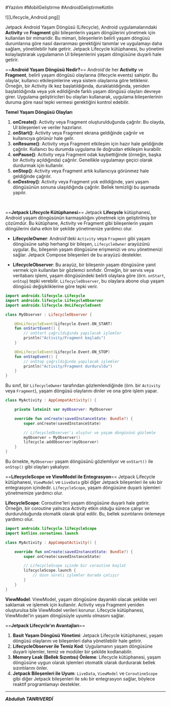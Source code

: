 #Yazılım #MobilGeliştirme #AndroidGeliştirmeKotlin 

![[Lifecycle_Android.png]]


Jetpack Android Yaşam Döngüsü (Lifecycle), Android uygulamalarındaki **Activity** ve **Fragment** gibi bileşenlerin yaşam döngülerini yönetmek için kullanılan bir mimaridir. Bu mimari, bileşenlerin belirli yaşam döngüsü durumlarına göre nasıl davranması gerektiğini tanımlar ve uygulamayı daha sağlam, yönetilebilir hale getirir. Jetpack Lifecycle kütüphanesi, bu yönetimi kolaylaştırarak uygulamanın UI bileşenlerini yaşam döngüsüne duyarlı hale getirir.
<br>


==**Android Yaşam Döngüsü Nedir?**==
Android'de her **Activity** ve **Fragment**, belirli yaşam döngüsü olaylarına (lifecycle events) sahiptir. Bu olaylar, kullanıcı etkileşimlerine veya sistem olaylarına göre tetiklenir. Örneğin, bir Activity ilk kez başlatıldığında, duraklatıldığında, yeniden başlatıldığında veya yok edildiğinde farklı yaşam döngüsü olayları devreye girer. Uygulama geliştiricileri bu olayları kullanarak, uygulama bileşenlerinin duruma göre nasıl tepki vermesi gerektiğini kontrol edebilir.

**Temel Yaşam Döngüsü Olayları**
1. **onCreate()**: Activity veya Fragment oluşturulduğunda çağrılır. Bu olayda, UI bileşenleri ve veriler hazırlanır.
2. **onStart()**: Activity veya Fragment ekrana geldiğinde çağrılır ve kullanıcıya görünür hale gelir.
3. **onResume()**: Activity veya Fragment etkileşim için hazır hale geldiğinde çağrılır. Kullanıcı bu durumda uygulama ile doğrudan etkileşim kurabilir.
4. **onPause()**: Activity veya Fragment odak kaybettiğinde (örneğin, başka bir Activity açıldığında) çağrılır. Genellikle uygulamayı geçici olarak durdurmak için kullanılır.
5. **onStop()**: Activity veya Fragment artık kullanıcıya görünmez hale geldiğinde çağrılır.
6. **onDestroy()**: Activity veya Fragment yok edildiğinde, yani yaşam döngüsünün sonuna ulaşıldığında çağrılır. Bellek temizliği bu aşamada yapılır.
<br>

==**Jetpack Lifecycle Kütüphanesi**==
Jetpack **Lifecycle** kütüphanesi, Android yaşam döngüsünün karmaşıklığını yönetmek için geliştirilmiş bir çözümdür. Bu kütüphane, Activity ve Fragment gibi bileşenlerin yaşam döngülerini daha etkin bir şekilde yönetmenize yardımcı olur.

- **LifecycleOwner**: Android'deki `Activity` veya `Fragment` gibi yaşam döngüsüne sahip herhangi bir bileşen, `LifecycleOwner` arayüzünü uygular. Bu, bileşenin yaşam döngüsüne erişmenizi ve onu yönetmenizi sağlar. Jetpack Compose bileşenleri de bu arayüzü destekler.
    
- **LifecycleObserver**: Bu arayüz, bir bileşenin yaşam döngüsüne yanıt vermek için kullanılan bir gözlemci sınıfıdır. Örneğin, bir servis veya veritabanı işlemi, yaşam döngüsündeki belirli olaylara göre (örn. `onStart`, `onStop`) tepki verebilir. `LifecycleObserver`, bu olaylara abone olup yaşam döngüsü değişikliklerine göre tepki verir.

```kotlin
import androidx.lifecycle.Lifecycle
import androidx.lifecycle.LifecycleObserver
import androidx.lifecycle.OnLifecycleEvent

class MyObserver : LifecycleObserver {

    @OnLifecycleEvent(Lifecycle.Event.ON_START)
    fun onStartEvent() {
        // onStart çağrıldığında yapılacak işlemler
        println("Activity/Fragment başladı")
    }

    @OnLifecycleEvent(Lifecycle.Event.ON_STOP)
    fun onStopEvent() {
        // onStop çağrıldığında yapılacak işlemler
        println("Activity/Fragment durduruldu")
    }
}

```
Bu sınıf, bir `LifecycleOwner` tarafından gözlemlendiğinde (örn. bir `Activity` veya `Fragment`), yaşam döngüsü olaylarını dinler ve ona göre işlem yapar.

```kotlin
class MyActivity : AppCompatActivity() {

    private lateinit var myObserver: MyObserver

    override fun onCreate(savedInstanceState: Bundle?) {
        super.onCreate(savedInstanceState)

        // LifecycleObserver'ı oluştur ve yaşam döngüsünü gözlemle
        myObserver = MyObserver()
        lifecycle.addObserver(myObserver)
    }
}

```

Bu örnekte, `MyObserver` yaşam döngüsünü gözlemliyor ve `onStart()` ile `onStop()` gibi olayları yakalıyor.
<br>

==**LifecycleScope ve ViewModel ile Entegrasyon**==
Jetpack Lifecycle kütüphanesi, `ViewModel` ve `LiveData` gibi diğer Jetpack bileşenleri ile sıkı bir entegrasyon içindedir. `LifecycleScope`, yaşam döngüsüne duyarlı işlemleri yönetmemize yardımcı olur.

**LifecycleScope**: Coroutine'leri yaşam döngüsüne duyarlı hale getirir. Örneğin, bir coroutine yalnızca Activity etkin olduğu sürece çalışır ve durdurulduğunda otomatik olarak iptal edilir. Bu, bellek sızıntılarını önlemeye yardımcı olur.
```kotlin
import androidx.lifecycle.lifecycleScope
import kotlinx.coroutines.launch

class MyActivity : AppCompatActivity() {

    override fun onCreate(savedInstanceState: Bundle?) {
        super.onCreate(savedInstanceState)

        // LifecycleScope içinde bir coroutine başlat
        lifecycleScope.launch {
            // Uzun süreli işlemler burada çalışır
        }
    }
}

```

**ViewModel**: ViewModel, yaşam döngüsüne dayanıklı olacak şekilde veri saklamak ve işlemek için kullanılır. Activity veya Fragment yeniden oluşturulsa bile ViewModel verileri korunur. Lifecycle kütüphanesi, ViewModel'in yaşam döngüsüyle uyumlu olmasını sağlar.


==**Jetpack Lifecycle'ın Avantajları**==
1. **Basit Yaşam Döngüsü Yönetimi**: Jetpack Lifecycle kütüphanesi, yaşam döngüsü olaylarını ve bileşenleri daha yönetilebilir hale getirir.
2. **LifecycleObserver ile Temiz Kod**: Uygulamanın yaşam döngüsüne duyarlı işlemler, temiz ve modüler bir şekilde kodlanabilir.
3. **Memory Leak (Bellek Sızıntısı) Önleme**: Lifecycle kütüphanesi, yaşam döngüsüne uygun olarak işlemleri otomatik olarak durdurarak bellek sızıntılarını önler.
4. **Jetpack Bileşenleri ile Uyum**: `LiveData`, `ViewModel` ve `CoroutineScope` gibi diğer Jetpack bileşenleri ile sıkı bir entegrasyon sağlar, böylece reaktif programlamayı destekler.
***

***Abdullah TANRIVERDİ***